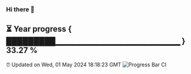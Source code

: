 ### Hi there 👋
⏳ Year progress { █████████▁▁▁▁▁▁▁▁▁▁▁▁▁▁▁▁▁▁▁▁▁ } 33.27 %
---
⏰ Updated on Wed, 01 May 2024 18:18:23 GMT
![Progress Bar CI](https://github.com/liununu/liununu/workflows/Progress%20Bar%20CI/badge.svg)
